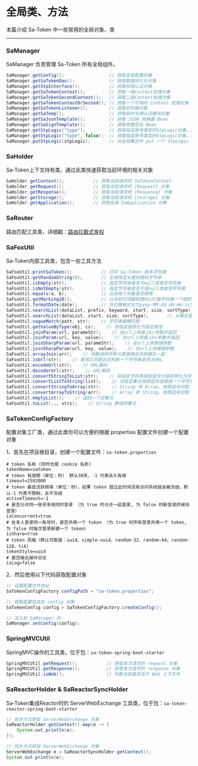 # 全局类、方法
本篇介绍 Sa-Token 中一些常用的全局对象、类

--- 

### SaManager
SaManager 负责管理 Sa-Token 所有全局组件。
``` java
SaManager.getConfig();                 // 获取全局配置对象 
SaManager.getSaTokenDao();             // 获取数据持久化对象 
SaManager.getStpInterface();           // 获取权限认证对象 
SaManager.getSaTokenContext();         // 获取一级Context处理对象
SaManager.getSaTokenSecondContext();   // 获取二级Context处理对象
SaManager.getSaTokenContextOrSecond(); // 获取一个可用的 Context 处理对象
SaManager.getSaTokenListener();        // 获取侦听器对象 
SaManager.getSaTemp();                 // 获取临时令牌认证模块对象 
SaManager.getSaJsonTemplate();         // 获取 JSON 转换器 Bean
SaManager.getSaSignTemplate();         // 获取参数签名 Bean 
SaManager.getStpLogic("type");         // 获取指定账号类型的StpLogic对象，获取不到时自动创建并返回 
SaManager.getStpLogic("type", false);  // 获取指定账号类型的StpLogic对象，获取不到时抛出异常 
SaManager.putStpLogic(stpLogic);       // 向全局集合中 put 一个 StpLogic 
```


### SaHolder
Sa-Token上下文持有类，通过此类快速获取当前环境的相关对象 
``` java
SaHolder.getContext();           // 获取当前请求的 SaTokenContext
SaHolder.getRequest();           // 获取当前请求的 [Request] 对象 
SaHolder.getResponse();          // 获取当前请求的 [Response] 对象 
SaHolder.getStorage();           // 获取当前请求的 [Storage] 对象
SaHolder.getApplication();       // 获取全局 SaApplication 对象
```


### SaRouter
路由匹配工具类，详细戳：[路由拦截式鉴权](/use/route-check)


### SaFoxUtil
Sa-Token内部工具类，包含一些工具方法 
``` java
SaFoxUtil.printSaToken();           // 打印 Sa-Token 版本字符画
SaFoxUtil.getRandomString(8);       // 生成指定长度的随机字符串
SaFoxUtil.isEmpty(str);             // 指定字符串是否为null或者空字符串
SaFoxUtil.isNotEmpty(str);          // 指定字符串是否不是null或者空字符串
SaFoxUtil.equals(a, b);             // 比较两个对象是否相等 
SaFoxUtil.getMarking28();           // 以当前时间戳和随机int数字拼接一个随机字符串
SaFoxUtil.formatDate(date);         // 将日期格式化为yyyy-MM-dd HH:mm:ss字符串
SaFoxUtil.searchList(dataList, prefix, keyword, start, size, sortType);             // 从集合里查询数据
SaFoxUtil.searchList(dataList, start, size, sortType);       // 从集合里查询数据
SaFoxUtil.vagueMatch(patt, str);    // 字符串模糊匹配
SaFoxUtil.getValueByType(obj, cs);    // 将指定值转化为指定类型
SaFoxUtil.joinParam(url, parameStr);    // 在url上拼接上kv参数并返回 
SaFoxUtil.joinParam(url, key, value);    // 在url上拼接上kv参数并返回 
SaFoxUtil.joinSharpParam(url, parameStr);    // 在url上拼接锚参数 
SaFoxUtil.joinSharpParam(url, key, value);    // 在url上拼接锚参数 
SaFoxUtil.arrayJoin(arr);    // 将数组的所有元素使用逗号拼接在一起
SaFoxUtil.isUrl(str);    // 使用正则表达式判断一个字符串是否为URL
SaFoxUtil.encodeUrl(str);    // URL编码 
SaFoxUtil.decoderUrl(str);    // URL解码 
SaFoxUtil.convertStringToList(str);    // 将指定字符串按照逗号分隔符转化为字符串集合 
SaFoxUtil.convertListToString(list);    // 将指定集合按照逗号连接成一个字符串 
SaFoxUtil.convertStringToArray(str);    // String 转 Array，按照逗号切割 
SaFoxUtil.convertArrayToString(arr);    // Array 转 String，按照逗号切割 
SaFoxUtil.emptyList();    // 返回一个空集合
SaFoxUtil.toList(... strs);    // String 数组转集合 
```


### SaTokenConfigFactory
配置对象工厂类，通过此类你可以方便的根据 properties 配置文件创建一个配置对象 

1、首先在项目根目录，创建一个配置文件：`sa-token.properties`

``` properties
# token 名称 (同时也是 cookie 名称)
tokenName=satoken
# token 有效期（单位：秒） 默认30天，-1 代表永久有效
timeout=2592000
# token 最低活跃频率（单位：秒），如果 token 超过此时间没有访问系统就会被冻结，默认-1 代表不限制，永不冻结
activeTimeout=-1
# 是否允许同一账号多地同时登录 （为 true 时允许一起登录, 为 false 时新登录挤掉旧登录）
isConcurrent=true
# 在多人登录同一账号时，是否共用一个 token （为 true 时所有登录共用一个 token, 为 false 时每次登录新建一个 token）
isShare=true
# token 风格（默认可取值：uuid、simple-uuid、random-32、random-64、random-128、tik）
tokenStyle=uuid
# 是否输出操作日志 
isLog=false
```

2、然后使用以下代码获取配置对象 
``` java
// 设置配置文件地址 
SaTokenConfigFactory.configPath = "sa-token.properties";

// 获取配置信息到 config 对象
SaTokenConfig config = SaTokenConfigFactory.createConfig();

// 注入到 SaManager 中
SaManager.setConfig(config);
```


### SpringMVCUtil
SpringMVC操作的工具类，位于包：`sa-token-spring-boot-starter`
``` java
SpringMVCUtil.getRequest();           // 获取本次请求的 request 对象 
SpringMVCUtil.getResponse();          // 获取本次请求的 response 对象 
SpringMVCUtil.isWeb();                // 判断当前是否处于 Web 上下文中  
```


### SaReactorHolder & SaReactorSyncHolder
Sa-Token集成Reactor时的 ServerWebExchange 工具类，位于包：`sa-token-reactor-spring-boot-starter`
``` java
// 异步方式获取 ServerWebExchange 对象 
SaReactorHolder.getContext().map(e -> {
	System.out.println(e);
});

// 同步方式获取 ServerWebExchange 对象 
ServerWebExchange e = SaReactorSyncHolder.getContext();
System.out.println(e);
```


